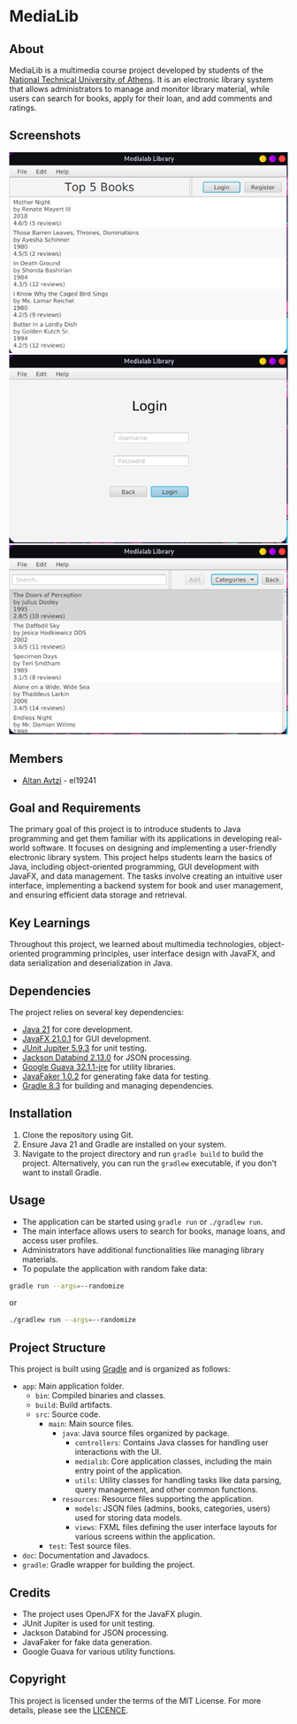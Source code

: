 # MediaLib

## About
MediaLib is a multimedia course project developed by students of the [National Technical University of Athens](https://www.ntua.gr). It is an electronic library system that allows administrators to manage and monitor library material, while users can search for books, apply for their loan, and add comments and ratings.

## Screenshots
<p align='center'>
  <img src='img/home.png' alt='Home Page'>
  <img src='img/login.png' alt='Login Page'>
  <img src='img/browse.png' alt='Browse Page'>
</p>

## Members
- [Altan Avtzi](https://github.com/avtzis) - el19241

## Goal and Requirements
The primary goal of this project is to introduce students to Java programming and get them familiar with its applications in developing real-world software. It focuses on designing and implementing a user-friendly electronic library system. This project helps students learn the basics of Java, including object-oriented programming, GUI development with JavaFX, and data management. The tasks involve creating an intuitive user interface, implementing a backend system for book and user management, and ensuring efficient data storage and retrieval.

## Key Learnings
Throughout this project, we learned about multimedia technologies, object-oriented programming principles, user interface design with JavaFX, and data serialization and deserialization in Java.

## Dependencies
The project relies on several key dependencies:
- [Java 21](https://openjdk.org/projects/jdk/21/) for core development.
- [JavaFX 21.0.1](https://jdk.java.net/javafx21/) for GUI development.
- [JUnit Jupiter 5.9.3](https://junit.org/) for unit testing.
- [Jackson Databind 2.13.0](https://github.com/FasterXML/jackson-databind)  for JSON processing.
- [Google Guava 32.1.1-jre](https://github.com/google/guava) for utility libraries.
- [JavaFaker 1.0.2](https://github.com/DiUS/java-faker) for generating fake data for testing.
- [Gradle 8.3](https://gradle.org/) for building and managing dependencies.

## Installation
1. Clone the repository using Git.
2. Ensure Java 21 and Gradle are installed on your system.
3. Navigate to the project directory and run `gradle build` to build the project. Alternatively, you can run the `gradlew` executable, if you don't want to install Gradle.

## Usage
- The application can be started using `gradle run` or `./gradlew run`.
- The main interface allows users to search for books, manage loans, and access user profiles.
- Administrators have additional functionalities like managing library materials.
- To populate the application with random fake data:
```sh
gradle run --args=--randomize
```
or
```sh
./gradlew run --args=--randomize
```

## Project Structure

This project is built using [Gradle](https://gradle.org/) and is organized as follows:

- `app`: Main application folder.
  - `bin`: Compiled binaries and classes.
  - `build`: Build artifacts.
  - `src`: Source code.
    - `main`: Main source files.
      - `java`: Java source files organized by package.
        - `controllers`: Contains Java classes for handling user interactions with the UI.
        - `medialib`: Core application classes, including the main entry point of the application.
        - `utils`: Utility classes for handling tasks like data parsing, query management, and other common functions.
      - `resources`: Resource files supporting the application.
        - `models`: JSON files (admins, books, categories, users) used for storing data models.
        - `views`: FXML files defining the user interface layouts for various screens within the application.
    - `test`: Test source files.
- `doc`: Documentation and Javadocs.
- `gradle`: Gradle wrapper for building the project.

## Credits
- The project uses OpenJFX for the JavaFX plugin.
- JUnit Jupiter is used for unit testing.
- Jackson Databind for JSON processing.
- JavaFaker for fake data generation.
- Google Guava for various utility functions.


## Copyright

This project is licensed under the terms of the MIT License. For more details, please see the [LICENCE](LICENCE).


